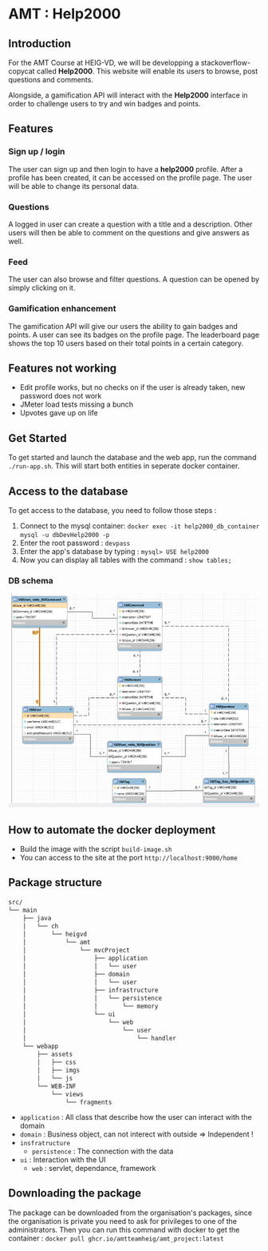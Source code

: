 # AMT : Help2000

## Introduction

For the AMT Course at HEIG-VD, we will be developping a stackoverflow-copycat called **Help2000**. This website will enable its users to browse, post questions and comments.

Alongside, a gamification API will interact with the **Help2000** interface in order to challenge users to try and win badges and points.

## Features

### Sign up / login

The user can sign up and then login to have a **help2000** profile. After a profile has been created, it can be accessed on the profile page. The user will be able to change its personal data.
 
### Questions

A logged in user can create a question with a title and a description. Other users will then be able to comment on the questions and give answers as well.

### Feed

The user can also browse and filter questions. A question can be opened by simply clicking on it.

### Gamification enhancement 

The gamification API will give our users the ability to gain badges and points. A user can see its badges on the profile page. The leaderboard page shows the top 10 users based on their total points in a certain category.

## Features not working

- Edit profile works, but no checks on if the user is already taken, new password does not work
- JMeter load tests missing a bunch
- Upvotes gave up on life

## Get Started

To get started and launch the database and the web app, run the command `./run-app.sh`. This will start both entities in seperate docker container.

## Access to the database

To get access to the database, you need to follow those steps : 

1. Connect to the mysql container: 
`docker exec -it help2000_db_container mysql -u dbDevHelp2000 -p`
2. Enter the root password : `devpass`
3. Enter the app's database by typing : `mysql> USE help2000`
4. Now you can display all tables with the command : `show tables;`

### DB schema

![](images/db_help2000.png)

## How to automate the docker deployment

- Build the image with the script `build-image.sh`
- You can access to the site at the port `http://localhost:9000/home`

## Package structure

```
src/
└── main
    ├── java
    │   └── ch
    │       └── heigvd
    │           └── amt
    │               └── mvcProject
    │                   ├── application
    │                   │   └── user
    │                   ├── domain
    │                   │   └── user
    │                   ├── infrastructure
    │                   │   └── persistence
    │                   │       └── memory
    │                   └── ui
    │                       └── web
    │                           └── user
    │                               └── handler
    └── webapp
        ├── assets
        │   ├── css
        │   ├── imgs
        │   └── js
        └── WEB-INF
            └── views
                └── fragments

```

- `application` : All class that describe how the user can interact with the
 domain
- `domain` : Business object, can not interect with outside => Independent !
- `insfratructure`
    - `persistence` : The connection with the data
- `ui` : Interaction with the UI
    - `web` : servlet, dependance, framework

## Downloading the package
The package can be downloaded from the organisation's packages, since the organisation is private you need to ask for privileges to one of the administrators. Then you can run this command with docker to get the container : `docker pull ghcr.io/amtteamheig/amt_project:latest`
